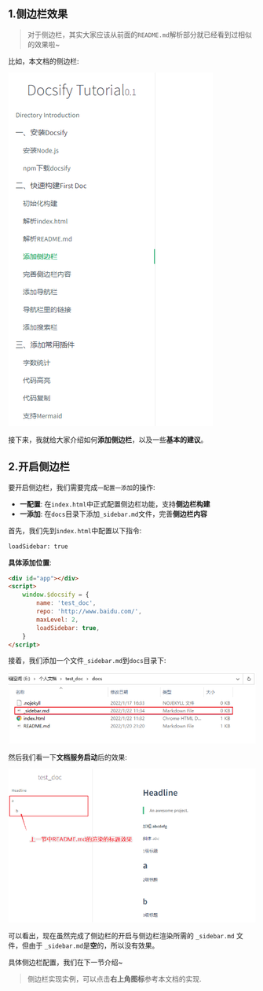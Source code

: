 ## 1.侧边栏效果

> 对于侧边栏，其实大家应该从前面的`README.md`解析部分就已经看到过相似的效果啦~

比如，本文档的侧边栏:

![image-20220122112726150](添加侧边栏.assets/image-20220122112726150.png)

接下来，我就给大家介绍如何**添加侧边栏**，以及一些**基本的建议**。

## 2.开启侧边栏



要开启侧边栏，我们需要完成`一配置一添加`的操作:

- **一配置**: 在`index.html`中正式配置侧边栏功能，支持**侧边栏构建**
- **一添加**: 在`docs`目录下添加`_sidebar.md`文件，完善**侧边栏内容**

首先，我们先到`index.html`中配置以下指令:

```html
loadSidebar: true
```

**具体添加位置**:

```html
<div id="app"></div>
<script>
    window.$docsify = {
        name: 'test_doc',
        repo: 'http://www.baidu.com/',
        maxLevel: 2,
        loadSidebar: true,
    }
</script>
```

接着，我们添加一个文件`_sidebar.md`到`docs`目录下:

![image-20220122113446065](添加侧边栏.assets/image-20220122113446065.png)

然后我们看一下**文档服务启动**后的效果:

![image-20220122113950979](添加侧边栏.assets/image-20220122113950979.png)

可以看出，现在虽然完成了侧边栏的开启与侧边栏渲染所需的 `_sidebar.md` 文件，但由于 `_sidebar.md`是**空**的，所以没有效果。

具体侧边栏配置，我们在下一节介绍~



> 侧边栏实现实例，可以点击**右上角图标**参考本文档的实现.